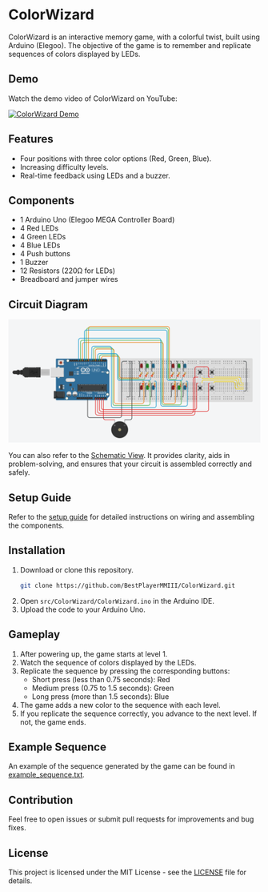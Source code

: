 # ColorWizard

ColorWizard is an interactive memory game, with a colorful twist, built using Arduino (Elegoo). The objective of the game is to remember and replicate sequences of colors displayed by LEDs.

## Demo

Watch the demo video of ColorWizard on YouTube:

[![ColorWizard Demo](https://img.youtube.com/vi/EEwhJd93c-o/0.jpg)](https://www.youtube.com/watch?v=EEwhJd93c-o)

## Features
- Four positions with three color options (Red, Green, Blue).
- Increasing difficulty levels.
- Real-time feedback using LEDs and a buzzer.

## Components
- 1 Arduino Uno (Elegoo MEGA Controller Board)
- 4 Red LEDs
- 4 Green LEDs
- 4 Blue LEDs
- 4 Push buttons
- 1 Buzzer
- 12 Resistors (220Ω for LEDs)
- Breadboard and jumper wires

## Circuit Diagram
![Wiring Diagram](docs/wiring_diagram.png)

You can also refer to the [Schematic View](docs/schematic_view.pdf). It provides clarity, aids in problem-solving, and ensures that your circuit is assembled correctly and safely.

## Setup Guide
Refer to the [setup guide](docs/setup_guide.md) for detailed instructions on wiring and assembling the components.

## Installation
1. Download or clone this repository.
    ```bash
    git clone https://github.com/BestPlayerMMIII/ColorWizard.git
    ```
2. Open `src/ColorWizard/ColorWizard.ino` in the Arduino IDE.
3. Upload the code to your Arduino Uno.

## Gameplay
1. After powering up, the game starts at level 1.
2. Watch the sequence of colors displayed by the LEDs.
3. Replicate the sequence by pressing the corresponding buttons:
   - Short press (less than 0.75 seconds): Red
   - Medium press (0.75 to 1.5 seconds): Green
   - Long press (more than 1.5 seconds): Blue
4. The game adds a new color to the sequence with each level.
5. If you replicate the sequence correctly, you advance to the next level. If not, the game ends.

## Example Sequence
An example of the sequence generated by the game can be found in [example_sequence.txt](examples/example_sequence.TXT).

## Contribution
Feel free to open issues or submit pull requests for improvements and bug fixes.

## License
This project is licensed under the MIT License - see the [LICENSE](LICENSE.TXT) file for details.
